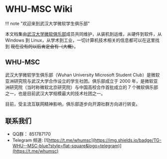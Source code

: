 # WHU-MSC Wiki

!!! note "欢迎来到武汉大学微软学生俱乐部"

本文档集由[武汉大学微软俱乐部](#WHU-MSC)成员共同维护，从装机到运维，从硬件到软件，从 Windows 到 Linux，从学术到工业，一切计算机技术相关的信息都可以在这里找到 ~~现在没有的以后肯定会有（大概）~~。

## WHU-MSC

武汉大学微软学生俱乐部（Wuhan University Microsoft Student Club）是微软亚洲研究院与武汉大学合作设立的学生社团。俱乐部成立于 2000 年，是微软亚洲研究院（当时称微软北京研究院）与中国高校合作首批成立的 7 个微软俱乐部之一，也是目前武汉大学规模最大的技术社团之一。

目前，受主流互联网精神影响，俱乐部逐步向开源社群方向进行转变。

## 联系我们

- QQ群： 851787170
- Telegram 频道: [![https://t.me/whumsc](https://img.shields.io/badge/TG-WHU--MSC-blue?style=flat-square&logo=telegram)](https://t.me/whumsc)

